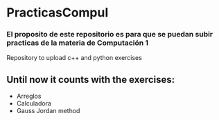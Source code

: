# PracticasCompuI
### El proposito de este repositorio es para que se puedan subir practicas de la materia de Computación 1
Repository to upload c++ and python exercises


## Until now it counts with the exercises:
- Arreglos
- Calculadora 
- Gauss Jordan method 
